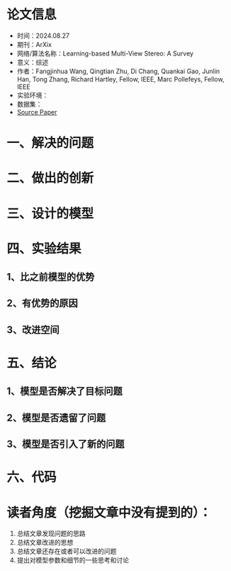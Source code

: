 # 论文信息
- 时间：2024.08.27
- 期刊：ArXix
- 网络/算法名称：Learning-based Multi-View Stereo: A Survey
- 意义：综述
- 作者：Fangjinhua Wang, Qingtian Zhu, Di Chang, Quankai Gao, Junlin Han, Tong Zhang, Richard Hartley, Fellow, IEEE, Marc Pollefeys, Fellow, IEEE
- 实验环境：
- 数据集：
- [Source Paper](../papers/Learning-based%20Multi-View%20Stereo%20A%20Survey.pdf)

# 一、解决的问题

# 二、做出的创新

# 三、设计的模型

# 四、实验结果

## 1、比之前模型的优势

## 2、有优势的原因

## 3、改进空间

# 五、结论

## 1、模型是否解决了目标问题

## 2、模型是否遗留了问题

## 3、模型是否引入了新的问题

# 六、代码

# 读者角度（挖掘文章中没有提到的）：
1. 总结文章发现问题的思路
2. 总结文章改进的思想
3. 总结文章还存在或者可以改进的问题
4. 提出对模型参数和细节的一些思考和讨论
